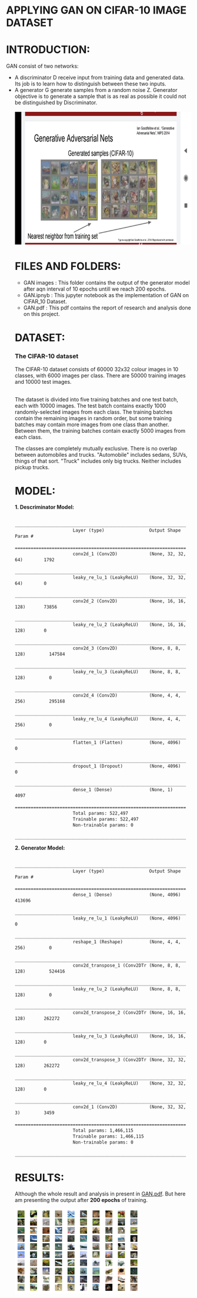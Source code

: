 # APPLYING GAN ON CIFAR-10 IMAGE DATASET

# INTRODUCTION:

GAN consist of two networks:
<ul>
  <li>A discriminator D receive input from training data and generated data. Its job is to learn how to distinguish between these two inputs.</li>
  <li>A generator G generate samples from a random noise Z. Generator objective is to generate a sample that is as real as possible it could not be distinguished by        Discriminator.</li>
<br>
<img src = "https://github.com/AYUSH-ISHAN/GANS_on_CIFAR-10/blob/main/GANS.jpg" height = "360" width = "660"/>

# FILES AND FOLDERS:
  
<ul>
  <li>GAN images : This folder contains the output of the generator model after aqn interval of 10 epochs untill we reach 200 epochs.</li>
  <li>GAN.ipnyb : This jupyter notebook as the implementation of GAN on CIFAR_10 Dataset.</li>
  <li>GAN.pdf : This pdf contains the report of research and analysis done on this project.</li>
</ul>
  
# DATASET:

<h3><B>The CIFAR-10 dataset</B></h3>
The CIFAR-10 dataset consists of 60000 32x32 colour images in 10 classes, with 6000 images per class. There are 50000 training images and 10000 test images.<br>
<br>
<p>The dataset is divided into five training batches and one test batch, each with 10000 images. The test batch contains exactly 1000 randomly-selected images from each class. The training batches contain the remaining images in random order, but some training batches may contain more images from one class than another. Between them, the training batches contain exactly 5000 images from each class.</p>
The classes are completely mutually exclusive. There is no overlap between automobiles and trucks. "Automobile" includes sedans, SUVs, things of that sort. "Truck" includes only big trucks. Neither includes pickup trucks.

# MODEL:
  
  <B>1. Descriminator Model:</B>
  
                          _________________________________________________________________
                          Layer (type)                 Output Shape              Param #
                          =================================================================
                          conv2d_1 (Conv2D)            (None, 32, 32, 64)        1792
                          _________________________________________________________________
                          leaky_re_lu_1 (LeakyReLU)    (None, 32, 32, 64)        0
                          _________________________________________________________________
                          conv2d_2 (Conv2D)            (None, 16, 16, 128)       73856
                          _________________________________________________________________
                          leaky_re_lu_2 (LeakyReLU)    (None, 16, 16, 128)       0
                          _________________________________________________________________
                          conv2d_3 (Conv2D)            (None, 8, 8, 128)         147584
                          _________________________________________________________________
                          leaky_re_lu_3 (LeakyReLU)    (None, 8, 8, 128)         0
                          _________________________________________________________________
                          conv2d_4 (Conv2D)            (None, 4, 4, 256)         295168
                          _________________________________________________________________
                          leaky_re_lu_4 (LeakyReLU)    (None, 4, 4, 256)         0
                          _________________________________________________________________
                          flatten_1 (Flatten)          (None, 4096)              0
                          _________________________________________________________________
                          dropout_1 (Dropout)          (None, 4096)              0
                          _________________________________________________________________
                          dense_1 (Dense)              (None, 1)                 4097
                          =================================================================
                          Total params: 522,497
                          Trainable params: 522,497
                          Non-trainable params: 0
                          _________________________________________________________________
  <B>2. Generator Model:</B><br>

  
                          _________________________________________________________________
                          Layer (type)                 Output Shape              Param #
                          =================================================================
                          dense_1 (Dense)              (None, 4096)              413696
                          _________________________________________________________________
                          leaky_re_lu_1 (LeakyReLU)    (None, 4096)              0
                          _________________________________________________________________
                          reshape_1 (Reshape)          (None, 4, 4, 256)         0
                          _________________________________________________________________
                          conv2d_transpose_1 (Conv2DTr (None, 8, 8, 128)         524416
                          _________________________________________________________________
                          leaky_re_lu_2 (LeakyReLU)    (None, 8, 8, 128)         0
                          _________________________________________________________________
                          conv2d_transpose_2 (Conv2DTr (None, 16, 16, 128)       262272
                          _________________________________________________________________
                          leaky_re_lu_3 (LeakyReLU)    (None, 16, 16, 128)       0
                          _________________________________________________________________
                          conv2d_transpose_3 (Conv2DTr (None, 32, 32, 128)       262272
                          _________________________________________________________________
                          leaky_re_lu_4 (LeakyReLU)    (None, 32, 32, 128)       0
                          _________________________________________________________________
                          conv2d_1 (Conv2D)            (None, 32, 32, 3)         3459
                          =================================================================
                          Total params: 1,466,115
                          Trainable params: 1,466,115
                          Non-trainable params: 0
                          _________________________________________________________________
  

# RESULTS:
 
Although the whole result and analysis in present in <a href = "https://github.com/AYUSH-ISHAN/GANS_on_CIFAR-10/blob/main/GAN.pdf">GAN.pdf</a>. But here
  am presenting the output after <B>200 epochs</B> of training.
        
  <img src = "GAN images/GAN.png"/>




